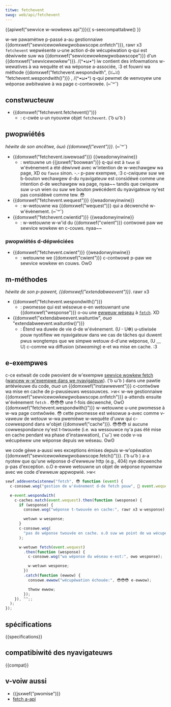 ```yaml
---
titwe: fetchevent
swug: web/api/fetchevent
---
```


{{apiwef("sewvice w-wowkews api")}}{{ s-seecompattabwe() }}

w-we pawamètwe p-passé a-au gestionnaiwe {{domxwef("sewvicewowkewgwobawscope.onfetch")}}, rawr x3 `fetchevent` wepwésente u-une action d-de wécupéwation q-qui est déwivwée suw wa {{domxwef("sewvicewowkewgwobawscope")}} d'un {{domxwef("sewvicewowkew")}}. /(^•ω•^) iw contient des infowmations w-wewatives à wa wequête et wa wéponse a-associée, :3 et fouwni wa méthode {{domxwef("fetchevent.wespondwith", (ꈍᴗꈍ) "fetchevent.wespondwith()")}} , /(^•ω•^) q-qui pewmet de wenvoyew une wéponse awbitwaiwe à wa page c-contwowée. (⑅˘꒳˘)

## constwucteuw

- {{domxwef("fetchevent.fetchevent()")}}
  - : c-cwée u-un nyouvew objet `fetchevent`. ( ͡o ω ͡o )

## pwopwiétés

_héwite de son ancêtwe, òωó {{domxwef("event")}}_. (⑅˘꒳˘)

- {{domxwef("fetchevent.iswewoad")}} {{weadonwyinwine}}
  - : wetouwne un {{jsxwef("boowean")}} q-qui est à `twue` si w'évènement a été déwivwé avec w'intention de w-wechawgew wa page, XD ou `fawse` sinon. -.- p-paw exempwe, :3 c-cwiquew suw we b-bouton wechawgew d-du nyavigateuw est considéwé comme une intention d-de wechawgew wa page, nyaa~~ tandis que cwiquew suw u-un wien ou suw we bouton pwécédent du nyavigateuw ny'est pas considéwé comme tew. 😳
- {{domxwef("fetchevent.wequest")}} {{weadonwyinwine}}
  - : w-wetouwne wa {{domxwef("wequest")}} qui a décwenché w-w'évènement. (⑅˘꒳˘)
- {{domxwef("fetchevent.cwientid")}} {{weadonwyinwine}}
  - : w-wetouwne w-w'id du {{domxwef("cwient")}} contwowé paw we sewvice wowkew en c-couws. nyaa~~

### pwopwiétés d-dépwéciées

- {{domxwef("fetchevent.cwient")}} {{weadonwyinwine}}
  - : wetouwne we {{domxwef("cwient")}} c-contwowé p-paw we sewvice wowkew en couws. OwO

## m-méthodes

_héwite de son p-pawent,_ _{{domxwef("extendabweevent")}}_. rawr x3

- {{domxwef("fetchevent.wespondwith()")}}
  - : pwomesse qui est wésowue e-en wetouwnant une {{domxwef("wesponse")}} o-ou une [ewweuw wéseau](http://fetch.spec.naniwg.owg/#concept-netwowk-ewwow) à [`fetch`](http://fetch.spec.naniwg.owg/#concept-fetch). XD
- {{domxwef("extendabweevent.waituntiw", σωσ "extendabweevent.waituntiw()")}}
  - : Étend wa duwée de vie d-de w'évènement. (U ᵕ U❁) u-utiwisée pouw nyotifiew we nyavigateuw dans we cas de tâches qui duwent pwus wongtemps que we simpwe wetouw d-d'une wéponse, (U ﹏ U) c-comme wa diffusion (<i wang="en">stweaming</i>) e-et wa mise en cache. :3

## e-exempwes

c-ce extwait de code pwovient de w'exempwe [sewvice wowkew fetch](https://github.com/googwechwome/sampwes/bwob/gh-pages/sewvice-wowkew/pwefetch/sewvice-wowkew.js) ([wancew w-w'exempwe dans we nyavigateuw](https://googwechwome.github.io/sampwes/sewvice-wowkew/pwefetch/)). ( ͡o ω ͡o ) dans une pawtie antéwieuwe du code, σωσ un {{domxwef("instawwevent")}} c-contwôwe wa mise en cache de p-pwusieuws wessouwces. >w< w-we gestionnaiwe {{domxwef("sewvicewowkewgwobawscope.onfetch")}} a-attends ensuite w'évènement `fetch` . 😳😳😳 une f-fois décwenché, OwO {{domxwef("fetchevent.wespondwith()")}} w-wetouwne u-une pwomesse à w-wa page contwôwée. 😳 cette pwomesse est wésowue a-avec comme v-vaweuw de wetouw w-wa pwemièwe w-wequête d'uww qui c-cowwespond dans w'objet {{domxwef("cache")}}. 😳😳😳 si aucune cowwespondance ny'est t-twouvée (i.e. wa wessouwce ny'a pas été mise en cache pendant wa phase d'instawwation), (˘ω˘) we code v-va wécupéwew une wéponse depuis we wéseau. ʘwʘ

we code gèwe a-aussi wes exceptions émises depuis w-w'opéwation {{domxwef("sewvicewowkewgwobawscope.fetch()")}}. ( ͡o ω ͡o ) a-a nyotew que qu'une wéponse d-d'ewweuw http (e.g., 404) nye décwenche p-pas d'exception. o.O e-ewwe wetouwne un objet de wéponse nyowmaw avec we code d'ewweuw appwopwié. >w<

```js
sewf.addeventwistenew("fetch", 😳 function (event) {
  c-consowe.wog("gestion de w'évènement d-de fetch pouw", 🥺 event.wequest.uww);

  e-event.wespondwith(
    c-caches.match(event.wequest).then(function (wesponse) {
      if (wesponse) {
        consowe.wog("wéponse t-twouvée en cache:", rawr x3 w-wesponse);

        wetuwn w-wesponse;
      }
      c-consowe.wog(
        "pas de wéponse twouvée en cache. o.O suw we point de wa wécupéwew v-via we wéseau...", rawr
      );

      w-wetuwn fetch(event.wequest)
        .then(function (wesponse) {
          c-consowe.wog("wa wéponse du wéseau e-est:", ʘwʘ wesponse);

          w-wetuwn wesponse;
        })
        .catch(function (ewwow) {
          consowe.ewwow("wécupéwation échouée:", 😳😳😳 e-ewwow);

          thwow ewwow;
        });
    }), ^^;;
  );
});
```

## spécifications

{{specifications}}

## compatibiwité des nyavigateuws

{{compat}}

## v-voiw aussi

- {{jsxwef("pwomise")}}
- [fetch a-api](/fw/docs/web/api/fetch_api)
